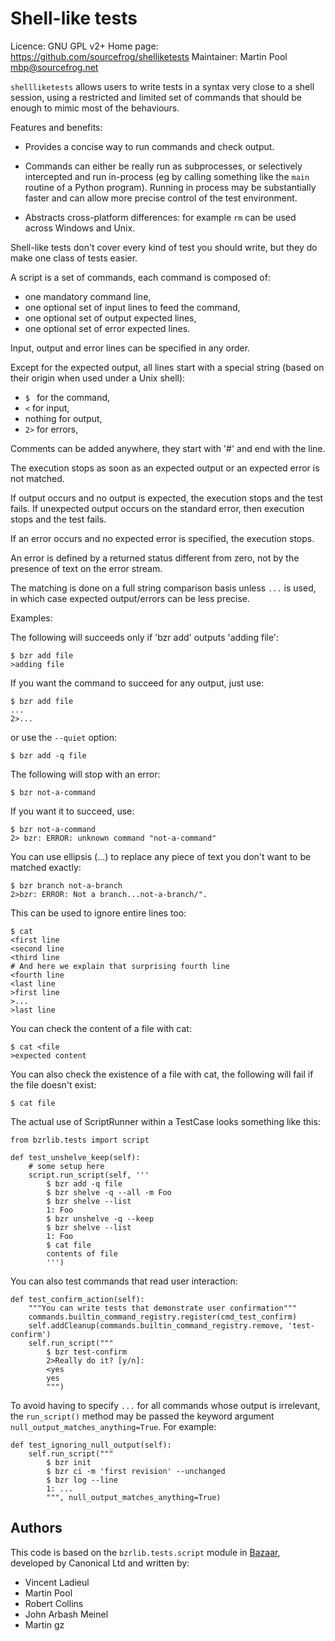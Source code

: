 Shell-like tests
================

Licence: GNU GPL v2+
Home page: https://github.com/sourcefrog/shelliketests
Maintainer: Martin Pool <mbp@sourcefrog.net>

`shellliketests` allows users to write tests in a syntax very close to a
shell session, using a restricted and limited set of commands that should
be enough to mimic most of the behaviours.

Features and benefits:

* Provides a concise way to run commands and check output.

* Commands can either be really run as subprocesses, or selectively
  intercepted and run in-process (eg by calling something like the `main`
  routine of a Python program).  Running in process may be substantially
  faster and can allow more precise control of the test environment.

* Abstracts cross-platform differences: for example `rm` can be used
  across Windows and Unix.

Shell-like tests don't cover every kind of test you should write, but they
do make one class of tests easier.

A script is a set of commands, each command is composed of:

* one mandatory command line,
* one optional set of input lines to feed the command,
* one optional set of output expected lines,
* one optional set of error expected lines.

Input, output and error lines can be specified in any order.

Except for the expected output, all lines start with a special
string (based on their origin when used under a Unix shell):

* `$ ` for the command,
* `<` for input,
* nothing for output,
* `2>` for errors,

Comments can be added anywhere, they start with '#' and end with
the line.

The execution stops as soon as an expected output or an expected error is not
matched.

If output occurs and no output is expected, the execution stops and the
test fails.  If unexpected output occurs on the standard error, then
execution stops and the test fails.

If an error occurs and no expected error is specified, the execution stops.

An error is defined by a returned status different from zero, not by the
presence of text on the error stream.

The matching is done on a full string comparison basis unless `...` is used, in
which case expected output/errors can be less precise.

Examples:

The following will succeeds only if 'bzr add' outputs 'adding file':

    $ bzr add file
    >adding file

If you want the command to succeed for any output, just use:

    $ bzr add file
    ...
    2>...

or use the `--quiet` option:

    $ bzr add -q file

The following will stop with an error:

    $ bzr not-a-command

If you want it to succeed, use:

    $ bzr not-a-command
    2> bzr: ERROR: unknown command "not-a-command"

You can use ellipsis (...) to replace any piece of text you don't want to be
matched exactly:

    $ bzr branch not-a-branch
    2>bzr: ERROR: Not a branch...not-a-branch/".

This can be used to ignore entire lines too:

    $ cat
    <first line
    <second line
    <third line
    # And here we explain that surprising fourth line
    <fourth line
    <last line
    >first line
    >...
    >last line

You can check the content of a file with cat:

    $ cat <file
    >expected content

You can also check the existence of a file with cat, the following will fail if
the file doesn't exist:

    $ cat file

The actual use of ScriptRunner within a TestCase looks something like
this:

    from bzrlib.tests import script

    def test_unshelve_keep(self):
        # some setup here
        script.run_script(self, '''
            $ bzr add -q file
            $ bzr shelve -q --all -m Foo
            $ bzr shelve --list
            1: Foo
            $ bzr unshelve -q --keep
            $ bzr shelve --list
            1: Foo
            $ cat file
            contents of file
            ''')

You can also test commands that read user interaction:

    def test_confirm_action(self):
        """You can write tests that demonstrate user confirmation"""
        commands.builtin_command_registry.register(cmd_test_confirm)
        self.addCleanup(commands.builtin_command_registry.remove, 'test-confirm')
        self.run_script("""
            $ bzr test-confirm
            2>Really do it? [y/n]: 
            <yes
            yes
            """)

To avoid having to specify `...` for all commands whose output is
irrelevant, the `run_script()` method may be passed the keyword argument
`null_output_matches_anything=True`.  For example:

    def test_ignoring_null_output(self):
        self.run_script("""
            $ bzr init
            $ bzr ci -m 'first revision' --unchanged
            $ bzr log --line
            1: ...
            """, null_output_matches_anything=True)

Authors
-------

This code is based on the `bzrlib.tests.script` module in
[Bazaar](http://bazaar.canonical.com/), developed by Canonical Ltd and
written by:

* Vincent Ladieul
* Martin Pool
* Robert Collins
* John Arbash Meinel
* Martin gz

